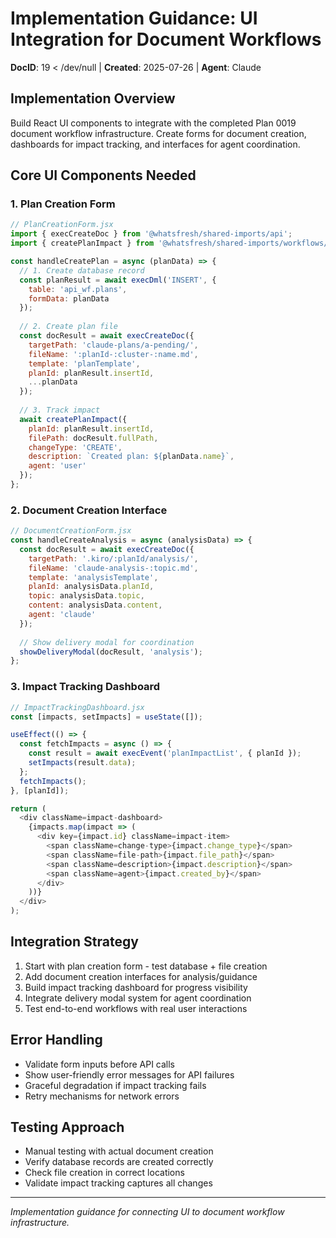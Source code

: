# Implementation Guidance: UI Integration for Document Workflows
**DocID**: 19  < /dev/null |  **Created**: 2025-07-26 | **Agent**: Claude

## Implementation Overview
Build React UI components to integrate with the completed Plan 0019 document workflow infrastructure. Create forms for document creation, dashboards for impact tracking, and interfaces for agent coordination.

## Core UI Components Needed

### 1. Plan Creation Form
```javascript
// PlanCreationForm.jsx
import { execCreateDoc } from '@whatsfresh/shared-imports/api';
import { createPlanImpact } from '@whatsfresh/shared-imports/workflows/shared';

const handleCreatePlan = async (planData) => {
  // 1. Create database record
  const planResult = await execDml('INSERT', {
    table: 'api_wf.plans',
    formData: planData
  });
  
  // 2. Create plan file
  const docResult = await execCreateDoc({
    targetPath: 'claude-plans/a-pending/',
    fileName: ':planId-:cluster-:name.md',
    template: 'planTemplate',
    planId: planResult.insertId,
    ...planData
  });
  
  // 3. Track impact
  await createPlanImpact({
    planId: planResult.insertId,
    filePath: docResult.fullPath,
    changeType: 'CREATE',
    description: `Created plan: ${planData.name}`,
    agent: 'user'
  });
};
```

### 2. Document Creation Interface
```javascript
// DocumentCreationForm.jsx
const handleCreateAnalysis = async (analysisData) => {
  const docResult = await execCreateDoc({
    targetPath: '.kiro/:planId/analysis/',
    fileName: 'claude-analysis-:topic.md',
    template: 'analysisTemplate',
    planId: analysisData.planId,
    topic: analysisData.topic,
    content: analysisData.content,
    agent: 'claude'
  });
  
  // Show delivery modal for coordination
  showDeliveryModal(docResult, 'analysis');
};
```

### 3. Impact Tracking Dashboard
```javascript
// ImpactTrackingDashboard.jsx
const [impacts, setImpacts] = useState([]);

useEffect(() => {
  const fetchImpacts = async () => {
    const result = await execEvent('planImpactList', { planId });
    setImpacts(result.data);
  };
  fetchImpacts();
}, [planId]);

return (
  <div className=impact-dashboard>
    {impacts.map(impact => (
      <div key={impact.id} className=impact-item>
        <span className=change-type>{impact.change_type}</span>
        <span className=file-path>{impact.file_path}</span>
        <span className=description>{impact.description}</span>
        <span className=agent>{impact.created_by}</span>
      </div>
    ))}
  </div>
);
```

## Integration Strategy
1. Start with plan creation form - test database + file creation
2. Add document creation interfaces for analysis/guidance
3. Build impact tracking dashboard for progress visibility
4. Integrate delivery modal system for agent coordination
5. Test end-to-end workflows with real user interactions

## Error Handling
- Validate form inputs before API calls
- Show user-friendly error messages for API failures
- Graceful degradation if impact tracking fails
- Retry mechanisms for network errors

## Testing Approach
- Manual testing with actual document creation
- Verify database records are created correctly
- Check file creation in correct locations
- Validate impact tracking captures all changes

---
*Implementation guidance for connecting UI to document workflow infrastructure.*
